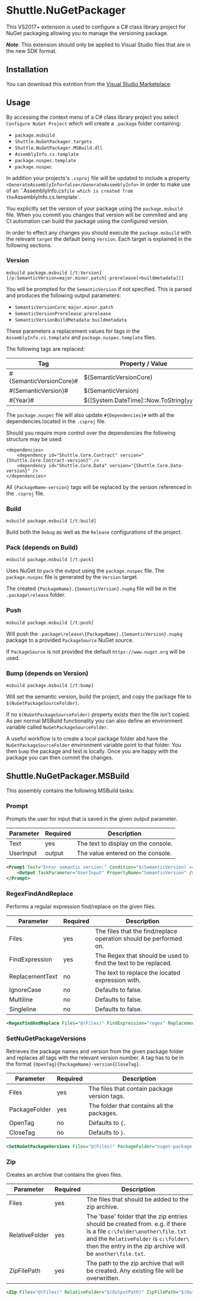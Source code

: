 # Shuttle.NuGetPackager

This VS2017+ extension is used to configure a C# class library project for NuGet packaging allowing you to manage the versioning package.

***Note***: This extension should only be applied to Visual Studio files that are in the new SDK format.

## Installation

You can download this extntion from the [Visual Studio Marketplace](https://marketplace.visualstudio.com/items?itemName=Shuttle.NuGetPackager).

## Usage

By accessing the context menu of a C# class library project you select `Configure NuGet Project` which will create a `.package` folder containing:

- `package.msbuild`
- `Shuttle.NuGetPackager.targets`
- `Shuttle.NuGetPackager.MSBuild.dll`
- `AssemblyInfo.cs.template`
- `package.nuspec.template`
- `package.nuspec`

In addition your projects's `.csproj` file will be updated to include a property `<GenerateAssemblyInfo>false</GenerateAssemblyInfo>` in order to make use of an ``AssemblyInfo.cs` file which is created from the `AssemblyInfo.cs.template`.

You explicitly set the version of your package using the `package.msbuild` file.  When you commit you changes that version will be commited and any CI automation can build the package using the configured version.

In order to effect any changes you should execute the `package.msbuild` with the relevant `target` the default being `Version`.  Each target is explained in the following sections.

### Version

```
msbuild package.msbuild [/t:Version] [/p:SemanticVersion=major.minor.patch[-prerelease[+buildmetadata]]]
```

You will be prompted for the `SemanticVersion` if not specified.  This is parsed and produces the following output parameters:

- `SemanticVersionCore`: `major.minor.patch`
- `SemanticVersionPrerelease`: `prerelease`
- `SemanticVersionBuildMetadata`: `buildmetadata`

These parameters a replacement values for tags in the `AssemblyInfo.cs.template` and `package.nuspec.template` files.

The following tags are replaced:

| Tag | Property / Value |
| --- | --- |
| #{SemanticVersionCore}# | $(SemanticVersionCore) |
| #{SemanticVersion}# | $(SemanticVersion) |
| #{Year}# | $([System.DateTime]::Now.ToString(`yyyy`)) |

The `package.nuspec` file will also update `#{Dependencies}#` with all the dependencies located in the `.csproj` file.

Should you require more control over the dependencies the following structure may be used:

```
<dependencies>
	<dependency id="Shuttle.Core.Contract" version="{Shuttle.Core.Contract-version}" />
	<dependency id="Shuttle.Core.Data" version="{Shuttle.Core.Data-version}" />
</dependencies>
```

All `{PackageName-version}` tags will be replaced by the version referenced in the `.csproj` file.

### Build

```
msbuild package.msbuild [/t:build]
```

Build both the `Debug` as well as the `Release` configurations of the project.

### Pack (depends on Build)

```
msbuild package.msbuild [/t:pack]
```

Uses NuGet to `pack` the output using the `package.nuspec` file.  The `package.nuspec` file is generated by the `Version` target. 

The created `{PackageName}.{SemanticVersion}.nupkg` file will be in the `.package\release` folder.

### Push

```
msbuild package.msbuild [/t:push]
```

Will push the `.package\release\{PackageName}.{SemanticVersion}.nupkg` package to a provided `PackageSource` NuGet source.

If `PackageSource` is not provided the default `https://www.nuget.org` will be used.

### Bump (depends on Version)

```
msbuild package.msbuild [/t:bump] 
```

Will set the semantic version, build the project, and copy the package file to `$(NuGetPackageSourceFolder)`.

If no `$(NuGetPackageSourceFolder)` property exists then the file isn't copied.  As per normal MSBuild functionality you can also define an environment variable called `NuGetPackageSourceFolder`.

A useful workflow is to create a local package folder abd have the `NuGetPackageSourceFolder` environment variable point to that folder.  You then `bump` the package and test is locally.  Once you are happy with the package you can then commit the changes.

###

## Shuttle.NuGetPackager.MSBuild

This assembly contains the following MSBuild tasks:

### Prompt

Prompts the user for input that is saved in the given output parameter.

| Parameter | Required | Description |
| --- | --- | --- |
| Text | yes | The text to display on the console. |
| UserInput | output | The value entered on the console. |

``` xml
<Prompt Text="Enter semantic version:" Condition="$(SemanticVersion) == ''">
	<Output TaskParameter="UserInput" PropertyName="SemanticVersion" />
</Prompt>
```

### RegexFindAndReplace

Performs a regular expression find/replace on the given files.

| Parameter | Required | Description |
| --- | --- | --- |
| Files | yes | The files that the find/replace operation should be performed on. |
| FindExpression | yes | The Regex that should be used to find the text to be replaced. |
| ReplacementText | no | The text to replace the located expression with. |
| IgnoreCase | no | Defaults to false. |
| Multiline | no | Defaults to false. |
| Singleline | no | Defaults to false. |

``` xml
<RegexFindAndReplace Files="@(Files)" FindExpression="regex" ReplacementText="new-text" />
```

### SetNuGetPackageVersions

Retrieves the package names and version from the given package folder and replaces all tags with the relevant version number. A tag has to be in the format `{OpenTag}{PackageName}-version{CloseTag}`.

| Parameter | Required | Description |
| --- | --- | --- |
| Files | yes | The files that contain package version tags. |
| PackageFolder | yes | The folder that contains all the packages. |
| OpenTag | no | Defaults to `{`. |
| CloseTag | no | Defaults to `}`. |

``` xml
<SetNuGetPackageVersions Files="@(Files)" PackageFolder="nuget-package-folder" />
```

### Zip

Creates an archive that contains the given files.

| Parameter | Required | Description |
| --- | --- | --- |
| Files | yes | The files that should be added to the zip archive. |
| RelativeFolder | yes | The 'base' folder that the zip entries should be created from.  e.g. if there is a file `c:\folder\another\file.txt` and the `RelativeFolder` is `c:\folder\` then the entry in the zip archive will be `another\file.txt`.	 |
| ZipFilePath | yes | The path to the zip archive that will be created.  Any existing file will be overwritten. |

``` xml
<Zip Files="@(Files)" RelativeFolder="$(OutputPath)" ZipFilePath="$(OutputPath).zip" />
```
